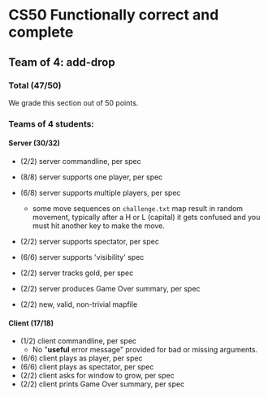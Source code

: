 # CS50 Functionally correct and complete
## Team of 4: add-drop

### Total (47/50)

We grade this section out of 50 points.

### Teams of 4 students:

#### Server (30/32)

  * (2/2) server commandline, per spec
  * (8/8) server supports one player, per spec
  * (6/8) server supports multiple players, per spec
	-  some move sequences on `challenge.txt` map result in random movement, typically after a H or L (capital) it gets confused and you must hit another key to make the move.
	
  * (2/2) server supports spectator, per spec
  * (6/6) server supports 'visibility' spec
  * (2/2) server tracks gold, per spec
  * (2/2) server produces Game Over summary, per spec
  * (2/2) new, valid, non-trivial mapfile

#### Client (17/18)
  * (1/2) client commandline, per spec
    - No "**useful** error message" provided for bad or missing arguments.
  * (6/6) client plays as player, per spec
  * (6/6) client plays as spectator, per spec
  * (2/2) client asks for window to grow, per spec
  * (2/2) client prints Game Over summary, per spec
